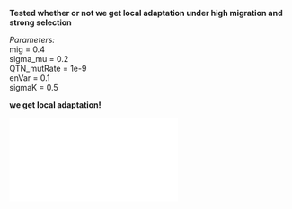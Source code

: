 **Tested whether or not we get local adaptation under high migration and strong selection**

*Parameters:*  
mig = 0.4  
sigma_mu = 0.2  
QTN_mutRate = 1e-9  
enVar = 0.1  
sigmaK = 0.5  

**we get local adaptation!**

![Test For Local Adaptation](./20200903_testLA.pdf)
